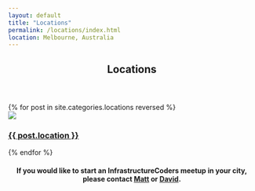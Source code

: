 ```yaml
---
layout: default
title: "Locations"
permalink: /locations/index.html
location: Melbourne, Australia
---
```

<section class="container">
<div class="row">
<header class="span12">
<h2>Locations</h2>
</header>
</div> 
</section>

<section class="section-box locations shadow">
<div class="container">
<div class="row">
{% for post in site.categories.locations reversed %}
<article class="span4 center-align">
<a href="{{ post.link }}"><img src="http://maps.googleapis.com/maps/api/staticmap?center={{ post.location }}&zoom=12&size=350x150&maptype=roadmap&sensor=false" />
<h3>{{ post.location }}</h3></a>
</article>
{% endfor %}
</div>
</div>
</section>	

<section class="container">
<div class="row">
<header class="span12 center-align">
<h4>If you would like to start an InfrastructureCoders meetup in your city, please contact <a href="https://twitter.com/geekle">Matt</a> or <a href="https://twitter.com/dlutzy">David</a>.</h4>
</header>
</div>
</section>
